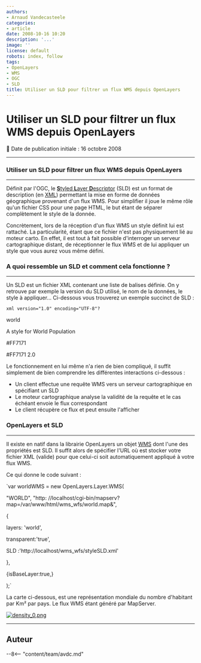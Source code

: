 ```yaml
---
authors:
- Arnaud Vandecasteele
categories:
- article
date: 2008-10-16 10:20
description: '...'
image: ''
license: default
robots: index, follow
tags:
- OpenLayers
- WMS
- OGC
- SLD
title: Utiliser un SLD pour filtrer un flux WMS depuis OpenLayers
---
```


# Utiliser un SLD pour filtrer un flux WMS depuis OpenLayers


:calendar: Date de publication initiale : 16 octobre 2008


----

### Utiliser un SLD pour filtrer un flux WMS depuis OpenLayers




---


Définit par l'OGC, le [**S**tyled **L**ayer **D**escriptor](http://www.opengeospatial.org/standards/sld "Spécifications OGC SLD") (SLD) est un format de description (en [XML](http://fr.wikipedia.org/wiki/Extensible_Markup_Language "Wikipedia XML")) permettant la mise en forme de données géographique provenant d'un flux WMS. Pour simplifier il joue le même rôle qu'un fichier CSS pour une page HTML, le but étant de séparer complètement le style de la donnée. 


Concrètement, lors de la réception d'un flux WMS un style définit lui est rattaché. La particularité, étant que ce fichier n'est pas physiquement lié au moteur carto. En effet, il est tout à fait possible d'interroger un serveur cartographique distant, de réceptionner le flux WMS et de lui appliquer un style que vous aurez vous même défini.


### A quoi ressemble un SLD et comment cela fonctionne ?




---


Un SLD est un fichier XML contenant une liste de balises définie. On y retrouve par exemple la version du SLD utilisé, le nom de la données, le style à appliquer... Ci-dessous vous trouverez un exemple succinct de SLD : 


`xml version="1.0" encoding="UTF-8"?`




world

A style for World Population



#FF7171


#FF7171
2.0






Le fonctionnement en lui même n'a rien de bien compliqué, il suffit simplement de bien comprendre les différentes interactions ci-dessous :


* Un client effectue une requête WMS vers un serveur cartographique en spécifiant un SLD
* Le moteur cartographique analyse la validité de la requête et le cas échéant envoie le flux correspondant
* Le client récupère ce flux et peut ensuite l'afficher


### OpenLayers et SLD




---


Il existe en natif dans la librairie OpenLayers un objet [WMS](http://dev.openlayers.org/releases/OpenLayers-2.6/doc/apidocs/files/OpenLayers/Layer/WMS-js.html "API OpenLayers") dont l'une des propriétés est SLD. Il suffit alors de spécifier l'URL où est stocker votre fichier XML (valide) pour que celui-ci soit automatiquement appliqué à votre flux WMS.


Ce qui donne le code suivant :


`var worldWMS = new OpenLayers.Layer.WMS(  

"WORLD", "http: //localhost/cgi-bin/mapserv?map=/var/www/html/wms_wfs/world.map&",  

{  

layers: 'world',  

transparent:'true',  

SLD :'http://localhost/wms_wfs/styleSLD.xml'  

},  

{isBaseLayer:true,}  

);`


La carte ci-dessous, est une représentation mondiale du nombre d'habitant par Km² par pays. Le flux WMS étant généré par MapServer.



[![density_0.png](/sites/default/files/Tuto/img/SLD/density_0.png)](http://ks356007.kimsufi.com/arno/geotribu/applications/tutoriaux/tuto_wms_wfs/wms_wfs/filter_world.html)





----

## Auteur

--8<-- "content/team/avdc.md"
